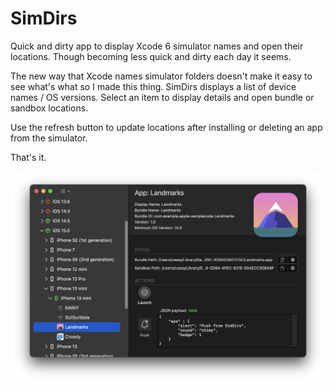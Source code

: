 SimDirs
=======

Quick and dirty app to display Xcode 6 simulator names and open their locations. Though becoming less quick and dirty each day it seems.

The new way that Xcode names simulator folders doesn't make it easy to see what's what so I made this thing. SimDirs displays a list of device names / OS versions. Select an item to display details and open bundle or sandbox locations.

Use the refresh button to update locations after installing or deleting an app from the simulator.

That's it.

![Screenshot](https://raw.githubusercontent.com/somegeekintn/SimDirs/master/screenshot.png)
